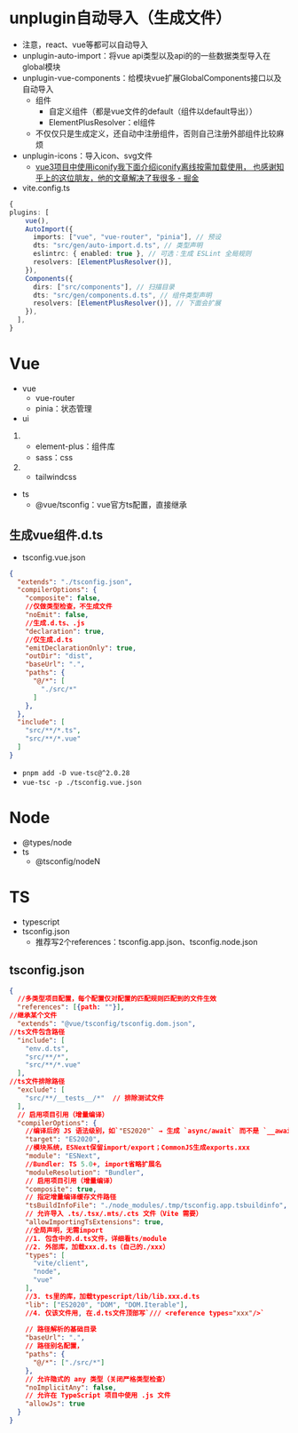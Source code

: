# unplugin自动导入（生成文件）
- 注意，react、vue等都可以自动导入
- unplugin-auto-import：将vue api类型以及api的的一些数据类型导入在global模块
- unplugin-vue-components：给模块vue扩展GlobalComponents接口以及自动导入
	- 组件
		- 自定义组件（都是vue文件的default（组件以default导出））
		- ElementPlusResolver：el组件
	- 不仅仅只是生成定义，还自动中注册组件，否则自己注册外部组件比较麻烦
- unplugin-icons：导入icon、svg文件
	- [vue3项目中使用iconify我下面介绍iconify离线按需加载使用， 也感谢知乎上的这位朋友，他的文章解决了我很多 - 掘金](https://juejin.cn/post/7430732005641502754)
- vite.config.ts

```ts
{
plugins: [
    vue(),
    AutoImport({
      imports: ["vue", "vue-router", "pinia"], // 预设
      dts: "src/gen/auto-import.d.ts", // 类型声明
      eslintrc: { enabled: true }, // 可选：生成 ESLint 全局规则
      resolvers: [ElementPlusResolver()],
    }),
    Components({
      dirs: ["src/components"], // 扫描目录
      dts: "src/gen/components.d.ts", // 组件类型声明
      resolvers: [ElementPlusResolver()], // 下面会扩展
    }),
  ],
}
```


# Vue
- vue
	- vue-router
	- pinia：状态管理
- ui
1. 
	- element-plus：组件库
	- sass：css
2. 
	- tailwindcss
- ts
	- @vue/tsconfig：vue官方ts配置，直接继承
## 生成vue组件.d.ts
- tsconfig.vue.json
```json
{
  "extends": "./tsconfig.json",
  "compilerOptions": {
    "composite": false, 
    //仅做类型检查，不生成文件
    "noEmit": false, 
    //生成.d.ts、.js
    "declaration": true,
    //仅生成.d.ts
    "emitDeclarationOnly": true, 
    "outDir": "dist",
    "baseUrl": ".",
    "paths": {
      "@/*": [
        "./src/*"
      ]
    },
  },
  "include": [
    "src/**/*.ts",
    "src/**/*.vue" 
  ]
}
```
- `pnpm add -D vue-tsc@^2.0.28`
- `vue-tsc -p ./tsconfig.vue.json`


# Node
- @types/node
- ts
	- @tsconfig/nodeN

# TS
- typescript
- tsconfig.json
	- 推荐写2个references：tsconfig.app.json、tsconfig.node.json

##  tsconfig.json
```json
{
  //多类型项目配置，每个配置仅对配置的匹配规则匹配到的文件生效
  "references": [{path: ""}],
//继承某个文件
  "extends": "@vue/tsconfig/tsconfig.dom.json", 
//ts文件包含路径
  "include": [
    "env.d.ts",
    "src/**/*",
    "src/**/*.vue"
  ],
//ts文件排除路径
  "exclude": [
    "src/**/__tests__/*"  // 排除测试文件
  ],
  // 启用项目引用（增量编译）
  "compilerOptions": {
	//编译后的 JS 语法级别，如`"ES2020"` → 生成 `async/await` 而不是 `__awaiter`
	"target": "ES2020",
    //模块系统，ESNext保留import/export；CommonJS生成exports.xxx
    "module": "ESNext",
    //Bundler: TS 5.0+, import省略扩展名
    "moduleResolution": "Bundler",
	// 启用项目引用（增量编译）
    "composite": true,
    // 指定增量编译缓存文件路径
    "tsBuildInfoFile": "./node_modules/.tmp/tsconfig.app.tsbuildinfo",
    // 允许导入 .ts/.tsx/.mts/.cts 文件（Vite 需要）
    "allowImportingTsExtensions": true,
    //全局声明，无需import
    //1. 包含中的.d.ts文件，详细看ts/module
    //2. 外部库，加载xxx.d.ts（自己的./xxx）
    "types": [
      "vite/client",
      "node",
      "vue"
    ],
    //3. ts里的库，加载typescript/lib/lib.xxx.d.ts
    "lib": ["ES2020", "DOM", "DOM.Iterable"],
    //4. 仅该文件用, 在.d.ts文件顶部写`/// <reference types="xxx"/>`
    
    // 路径解析的基础目录
    "baseUrl": ".",
    // 路径别名配置，
    "paths": {
      "@/*": ["./src/*"]
    },
    // 允许隐式的 any 类型（关闭严格类型检查）
    "noImplicitAny": false, 
    // 允许在 TypeScript 项目中使用 .js 文件
    "allowJs": true
  }
}
```